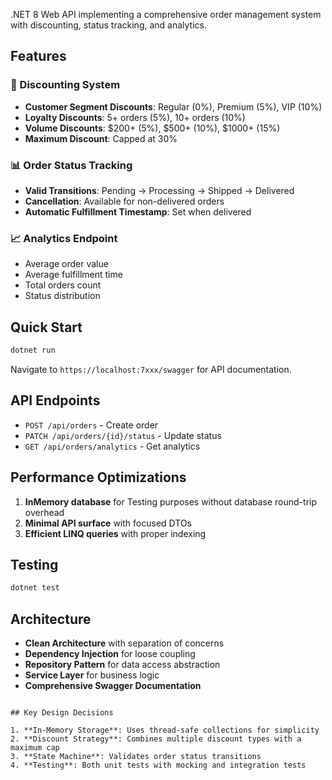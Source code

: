  .NET 8 Web API implementing a comprehensive order management system with discounting, status tracking, and analytics.

## Features

### 🎯 Discounting System
- **Customer Segment Discounts**: Regular (0%), Premium (5%), VIP (10%)
- **Loyalty Discounts**: 5+ orders (5%), 10+ orders (10%)
- **Volume Discounts**: $200+ (5%), $500+ (10%), $1000+ (15%)
- **Maximum Discount**: Capped at 30%

### 📊 Order Status Tracking
- **Valid Transitions**: Pending → Processing → Shipped → Delivered
- **Cancellation**: Available for non-delivered orders
- **Automatic Fulfillment Timestamp**: Set when delivered

### 📈 Analytics Endpoint
- Average order value
- Average fulfillment time
- Total orders count
- Status distribution

## Quick Start

```bash
dotnet run
```

Navigate to `https://localhost:7xxx/swagger` for API documentation.

## API Endpoints

- `POST /api/orders` - Create order
- `PATCH /api/orders/{id}/status` - Update status
- `GET /api/orders/analytics` - Get analytics

## Performance Optimizations

1. **InMemory database** for Testing purposes without database round-trip overhead
2. **Minimal API surface** with focused DTOs
3. **Efficient LINQ queries** with proper indexing

## Testing

```bash
dotnet test
```

## Architecture

- **Clean Architecture** with separation of concerns
- **Dependency Injection** for loose coupling
- **Repository Pattern** for data access abstraction
- **Service Layer** for business logic
- **Comprehensive Swagger Documentation**
```

## Key Design Decisions

1. **In-Memory Storage**: Uses thread-safe collections for simplicity
2. **Discount Strategy**: Combines multiple discount types with a maximum cap
3. **State Machine**: Validates order status transitions
4. **Testing**: Both unit tests with mocking and integration tests
